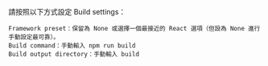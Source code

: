 請按照以下方式設定 Build settings：

    Framework preset：保留為 None 或選擇一個最接近的 React 選項（但設為 None 進行手動設定最可靠）。
    Build command：手動輸入 npm run build
    Build output directory：手動輸入 build
